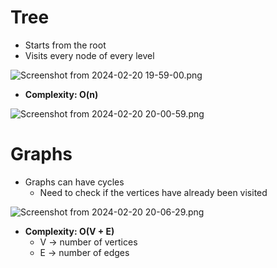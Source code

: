 # Tree
- Starts from the root 
- Visits every node of every level



![Screenshot from 2024-02-20 19-59-00.png](../../../../_resources/Screenshot%20from%202024-02-20%2019-59-00.png)


- **Complexity: O(n)**



![Screenshot from 2024-02-20 20-00-59.png](../../../../_resources/Screenshot%20from%202024-02-20%2020-00-59.png)

# Graphs
- Graphs can have cycles 
	- Need to check if the vertices have already been visited



![Screenshot from 2024-02-20 20-06-29.png](../../../../_resources/Screenshot%20from%202024-02-20%2020-06-29.png)

- **Complexity: O(V + E)**
	- V -> number of vertices
	- E -> number of edges 
